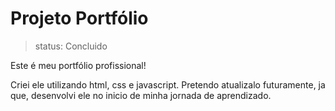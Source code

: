 # Projeto Portfólio

> status: Concluido

Este é meu portfólio profissional!

Criei ele utilizando html, css e javascript. Pretendo atualizalo futuramente, ja que, desenvolvi ele no inicio de minha jornada de aprendizado.
